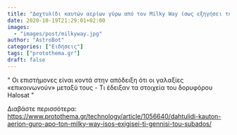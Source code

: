 ```yaml
---
title: "Δαχτυλίδι καυτών αερίων γύρω από τον Milky Way ίσως εξηγήσει τη γέννηση του Σύμπαντος"
date: 2020-10-19T21:29:01+02:00
images:
  - "images/post/milkyway.jpg"
author: "AstroBot"
categories: ["Ειδήσεις"]
tags: ["protothema.gr"]
draft: false
---
```


" Οι επιστήμονες είναι κοντά στην απόδειξη ότι οι γαλαξίες «επικοινωνούν» μεταξύ τους - Τι έδειξαν τα στοιχεία του δορυφόρου Halosat "

Διαβάστε περισσότερα: https://www.protothema.gr/technology/article/1056640/dahtulidi-kauton-aerion-guro-apo-ton-milky-way-isos-exigisei-ti-gennisi-tou-subados/

